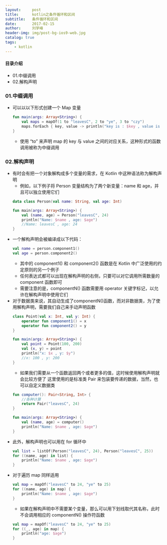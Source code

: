 ```yaml
---
layout:     post
title:      kotlin之条件循环和区间
subtitle:   条件循环和区间
date:       2017-02-15
author:     刘学峰
header-img: img/post-bg-ios9-web.jpg
catalog: true
tags:
    - kotlin
---
```


#### 目录介绍
- 01.中缀调用
- 02.解构声明





### 01.中缀调用
- 可以以以下形式创建一个 Map 变量
    ```kotlin
    fun main(args: Array<String>) {
        val maps = mapOf(1 to "leavesC", 2 to "ye", 3 to "czy")
        maps.forEach { key, value -> println("key is : $key , value is : $value") }
    }
    ```
    - 使用 “to” 来声明 map 的 key 与 value 之间的对应关系，这种形式的函数调用被称为中缀调用



### 02.解构声明
- 有时会有把一个对象解构成多个变量的需求，在 Kotlin 中这种语法称为解构声明
    - 例如，以下例子将 Person 变量结构为了两个新变量：name 和 age，并且可以独立使用它们
    ```kotlin
    data class Person(val name: String, val age: Int)
    
    fun main(args: Array<String>) {
        val (name, age) = Person("leavesC", 24)
        println("Name: $name , age: $age")
        //Name: leavesC , age: 24
    }
    ```
- 一个解构声明会被编译成以下代码：
    ```kotlin
    val name = person.component1()
    val age = person.component2()
    ```
    - 其中的 component1() 和 component2() 函数是在 Kotlin 中广泛使用的约定原则的另一个例子
    - 任何表达式都可以出现在解构声明的右侧，只要可以对它调用所需数量的 component 函数即可
    - 需要注意的是，componentN() 函数需要用 operator 关键字标记，以允许在解构声明中使用它们
- 对于数据类来说，其自动生成了componentN()函数，而对非数据类，为了使用解构声明，需要我们自己来手动声明函数
    ```kotlin
    class Point(val x: Int, val y: Int) {
        operator fun component1() = x
        operator fun component2() = y
    }
    
    fun main(args: Array<String>) {
        val point = Point(100, 200)
        val (x, y) = point
        println("x: $x , y: $y")
        //x: 100 , y: 200
    }
    ```
    - 如果我们需要从一个函数返回两个或者更多的值，这时候使用解构声明就会比较方便了
这里使用的是标准类 Pair 来包装要传递的数据，当然，也可以自定义数据类
    ```kotlin
    fun computer(): Pair<String, Int> {
        //各种计算
        return Pair("leavesC", 24)
    }
    
    fun main(args: Array<String>) {
        val (name, age) = computer()
        println("Name: $name , age: $age")
    }
    ```
- 此外，解构声明也可以用在 for 循环中
    ```kotlin
    val list = listOf(Person("leavesC", 24), Person("leavesC", 25))
    for ((name, age) in list) {
        println("Name: $name , age: $age")
    }
    ```
- 对于遍历 map 同样适用
    ```kotlin
    val map = mapOf("leavesC" to 24, "ye" to 25)
    for ((name, age) in map) {
        println("Name: $name , age: $age")
    }
    ```
    - 如果在解构声明中不需要某个变量，那么可以用下划线取代其名称，此时不会调用相应的 componentN() 操作符函数
    ```kotlin
    val map = mapOf("leavesC" to 24, "ye" to 25)
    for ((_, age) in map) {
        println("age: $age")
    }
    ```









